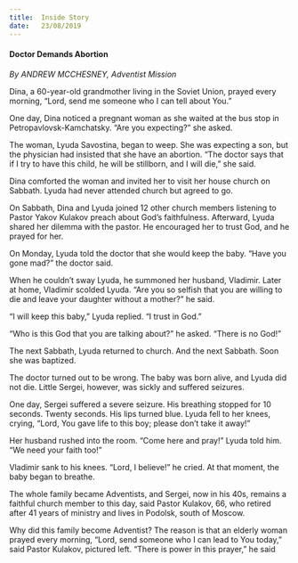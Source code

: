 ```yaml
---
title:  Inside Story
date:   23/08/2019
---
```


#### Doctor Demands Abortion

_By ANDREW MCCHESNEY, Adventist Mission_

Dina, a 60-year-old grandmother living in the Soviet Union, prayed every morning, “Lord, send me someone who I can tell about You.”

One day, Dina noticed a pregnant woman as she waited at the bus stop in Petropavlovsk-Kamchatsky. “Are you expecting?” she asked.

The woman, Lyuda Savostina, began to weep. She was expecting a son, but the physician had insisted that she have an abortion. “The doctor says that if I try to have this child, he will be stillborn, and I will die,” she said.

Dina comforted the woman and invited her to visit her house church on Sabbath. Lyuda had never attended church but agreed to go.

On Sabbath, Dina and Lyuda  joined 12 other church members listening  to Pastor Yakov Kulakov preach about God’s faithfulness. Afterward, Lyuda shared her dilemma with the pastor. He encouraged her to trust God, and he prayed for her.

On Monday, Lyuda told the doctor that she would keep the baby. “Have you gone mad?” the doctor said.

When he couldn’t sway Lyuda, he summoned her husband, Vladimir. Later at home, Vladimir scolded Lyuda. “Are you so selfish that you are willing to die and leave your daughter without a mother?” he said.

“I will keep this baby,” Lyuda replied. “I trust in God.”

“Who is this God that you are talking about?” he asked. “There is no God!”

The next Sabbath, Lyuda returned to church. And the next Sabbath. Soon she was baptized.

The doctor turned out to be wrong. The baby was born alive, and Lyuda did not die. Little Sergei, however, was sickly and suffered seizures.

One day, Sergei suffered a severe seizure. His breathing stopped for 10 seconds. Twenty seconds. His lips turned blue. Lyuda fell to her knees, crying, “Lord, You gave life to this boy; please don’t take it away!”

Her husband rushed into the room. “Come here and pray!” Lyuda told him. “We need your faith too!”

Vladimir sank to his knees. “Lord, I believe!” he cried. At that moment, the baby began to breathe.

The whole family became Adventists, and Sergei, now in his 40s, remains a faithful church member to this day, said Pastor Kulakov, 66, who retired after 41 years of ministry and lives in Podolsk, south of Moscow.

Why did this family become Adventist? The reason is that an elderly woman prayed every morning, “Lord, send someone who I can lead to You today,” said Pastor Kulakov, pictured left. “There is power in this prayer,” he said